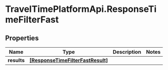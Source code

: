 # TravelTimePlatformApi.ResponseTimeFilterFast

## Properties
Name | Type | Description | Notes
------------ | ------------- | ------------- | -------------
**results** | [**[ResponseTimeFilterFastResult]**](ResponseTimeFilterFastResult.md) |  | 



